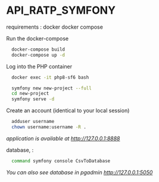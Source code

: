 # API_RATP_SYMFONY


requirements :
docker docker compose

Run the docker-compose

```bash
  docker-compose build
  docker-compose up -d
```

Log into the PHP container

```bash
  docker exec -it php8-sf6 bash
```


```bash
  symfony new new-project --full
  cd new-project
  symfony serve -d
```

Create an account (identical to your local session)

```bash
  adduser username
  chown username:username -R .
```

*application is available at http://127.0.0.1:8888*

database, :
```bash
  command symfony console CsvToDatabase
```


*You can also see database  in pgadmin http://127.0.0.1:5050*







